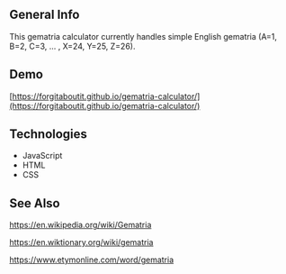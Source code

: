 ## General Info
This gematria calculator currently handles simple English gematria (A=1, B=2, C=3, ... , X=24, Y=25, Z=26).
	
## Demo
[https://forgitaboutit.github.io/gematria-calculator/](https://forgitaboutit.github.io/gematria-calculator/)

## Technologies
* JavaScript
* HTML
* CSS

## See Also
https://en.wikipedia.org/wiki/Gematria

https://en.wiktionary.org/wiki/gematria

https://www.etymonline.com/word/gematria
